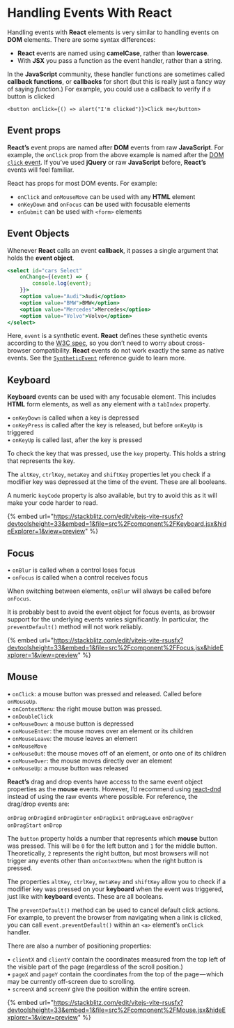 # Handling Events With React

Handling events with **React** elements is very similar to handling events on **DOM** elements. There are some syntax differences:

* **React** events are named using **camelCase**, rather than **lowercase**.
* With **JSX** you pass a function as the event handler, rather than a string.

In the **JavaScript** community, these handler functions are sometimes called **callback functions**, or **callbacks** for short (but this is really just a fancy way of saying _function_.) For example, you could use a callback to verify if a button is clicked

```
<button onClick={() => alert("I'm clicked")}>Click me</button>
```

## Event props

**React’s** event props are named after **DOM** events from raw **JavaScript**. For example, the `onClick` prop from the above example is named after the [DOM `click` event](https://developer.mozilla.org/en-US/docs/Web/Events/click). If you’ve used **jQuery** or raw **JavaScript** before, **React’s** events will feel familiar.

React has props for most DOM events. For example:

* `onClick` and `onMouseMove` can be used with any **HTML** element
* `onKeyDown` and `onFocus` can be used with focusable elements
* `onSubmit` can be used with `<form>` elements

## Event Objects

Whenever **React** calls an event **callback**, it passes a single argument that holds the **event object**.

```jsx
<select id="cars Select"
    onChange={(event) => {
        console.log(event);        
    }}>
    <option value="Audi">Audi</option>
    <option value="BMW">BMW</option>
    <option value="Mercedes">Mercedes</option>
    <option value="Volvo">Volvo</option>
</select>
```

Here, `event` is a synthetic event. **React** defines these synthetic events according to the [W3C spec](https://www.w3.org/TR/DOM-Level-3-Events/), so you don’t need to worry about cross-browser compatibility. **React** events do not work exactly the same as native events. See the [`SyntheticEvent`](https://reactjs.org/docs/events.html) reference guide to learn more.

## Keyboard <a href="#keyboard" id="keyboard"></a>

**Keyboard** events can be used with any focusable element. This includes **HTML** form elements, as well as any element with a `tabIndex` property.

• `onKeyDown` is called when a key is depressed\
• `onKeyPress` is called after the key is released, but before `onKeyUp` is triggered\
• `onKeyUp` is called last, after the key is pressed



To check the key that was pressed, use the `key` property. This holds a string that represents the key.

The `altKey`, `ctrlKey`, `metaKey` and `shiftKey` properties let you check if a modifier key was depressed at the time of the event. These are all booleans.

A numeric `keyCode` property is also available, but try to avoid this as it will make your code harder to read.

{% embed url="https://stackblitz.com/edit/vitejs-vite-rsusfx?devtoolsheight=33&embed=1&file=src%2Fcomponent%2FKeyboard.jsx&hideExplorer=1&view=preview" %}

## Focus <a href="#focus" id="focus"></a>

• `onBlur` is called when a control loses focus\
• `onFocus` is called when a control receives focus

When switching between elements, `onBlur` will always be called before `onFocus`.

It is probably best to avoid the event object for focus events, as browser support for the underlying events varies significantly. In particular, the `preventDefault()` method will not work reliably.

{% embed url="https://stackblitz.com/edit/vitejs-vite-rsusfx?devtoolsheight=33&embed=1&file=src%2Fcomponent%2FFocus.jsx&hideExplorer=1&view=preview" %}

## Mouse <a href="#mouse" id="mouse"></a>

• `onClick`: a mouse button was pressed and released. Called before `onMouseUp`.\
• `onContextMenu`: the right mouse button was pressed.\
• `onDoubleClick`\
• `onMouseDown`: a mouse button is depressed\
• `onMouseEnter`: the mouse moves over an element or its children\
• `onMouseLeave`: the mouse leaves an element\
• `onMouseMove`\
• `onMouseOut`: the mouse moves off of an element, or onto one of its children\
• `onMouseOver`: the mouse moves directly over an element\
• `onMouseUp`: a mouse button was released

**React’s** drag and drop events have access to the same event object properties as the **mouse** events. However, I’d recommend using [react-dnd](https://github.com/react-dnd/react-dnd) instead of using the raw events where possible. For reference, the drag/drop events are:

`onDrag` `onDragEnd` `onDragEnter` `onDragExit` `onDragLeave` `onDragOver` `onDragStart` `onDrop`



The `button` property holds a number that represents which **mouse** button was pressed. This will be `0` for the left button and `1` for the middle button. Theoretically, `2` represents the right button, but most browsers will not trigger any events other than `onContextMenu` when the right button is pressed.

The properties `altKey`, `ctrlKey`, `metaKey` and `shiftKey` allow you to check if a modifier key was pressed on your **keyboard** when the event was triggered, just like with **keyboard** events. These are all booleans.

The `preventDefault()` method can be used to cancel default click actions. For example, to prevent the browser from navigating when a link is clicked, you can call `event.preventDefault()` within an `<a>` element’s `onClick` handler.

There are also a number of positioning properties:

• `clientX` and `clientY` contain the coordinates measured from the top left of the visible part of the page (regardless of the scroll position.)\
• `pageX` and `pageY` contain the coordinates from the top of the page — which may be currently off-screen due to scrolling.\
• `screenX` and `screenY` give the position within the entire screen.

{% embed url="https://stackblitz.com/edit/vitejs-vite-rsusfx?devtoolsheight=33&embed=1&file=src%2Fcomponent%2FMouse.jsx&hideExplorer=1&view=preview" %}

